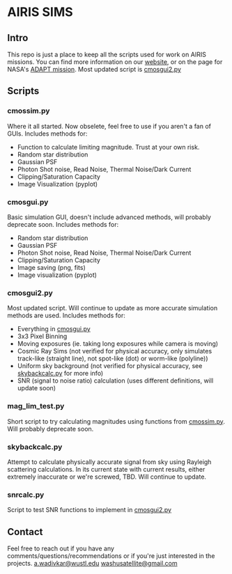 # AIRIS SIMS

## Intro
This repo is just a place to keep all the scripts used for work on AIRIS missions. You can find more information on our [website](https://washusatellite.com/), or on the page for NASA's [ADAPT mission](https://adapt.physics.wustl.edu/). Most updated script is [cmosgui2.py](#cmosgui2py) 

## Scripts
### cmossim.py

Where it all started. Now obselete, feel free to use if you aren't a fan of GUIs. Includes methods for: 
* Function to calculate limiting magnitude. Trust at your own risk.
* Random star distribution
* Gaussian PSF
* Photon Shot noise, Read Noise, Thermal Noise/Dark Current
* Clipping/Saturation Capacity
* Image Visualization (pyplot)

### cmosgui.py

Basic simulation GUI, doesn't include advanced methods, will probably deprecate soon. Includes methods for:
* Random star distribution
* Gaussian PSF
* Photon Shot noise, Read Noise, Thermal Noise/Dark Current
* Clipping/Saturation Capacity
* Image saving (png, fits)
* Image visualization (pyplot)

### cmosgui2.py

Most updated script. Will continue to update as more accurate simulation methods are used. Includes methods for:
* Everything in [cmosgui.py](#cmosguipy)
* 3x3 Pixel Binning
* Moving exposures (ie. taking long exposures while camera is moving)
* Cosmic Ray Sims (not verified for physical accuracy, only simulates track-like (straight line), not spot-like (dot) or worm-like (polyline))
* Uniform sky background (not verified for physical accuracy, see [skybackcalc.py](#skybackcalcpy) for more info)
* SNR (signal to noise ratio) calculation (uses different definitions, will update soon)

### mag_lim_test.py

Short script to try calculating magnitudes using functions from [cmossim.py](#cmossimpy). Will probably deprecate soon.

### skybackcalc.py

Attempt to calculate physically accurate signal from sky using Rayleigh scattering calculations. In its current state with current results, either extremely inaccurate or we're screwed, TBD. Will continue to update.

### snrcalc.py

Script to test SNR functions to implement in [cmosgui2.py](#cmosguipy)

## Contact

Feel free to reach out if you have any comments/questions/recommendations or if you're just interested in the projects. 
a.wadivkar@wustl.edu
washusatellite@gmail.com

